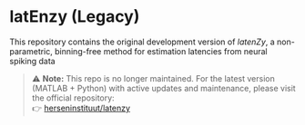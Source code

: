 # latEnzy (Legacy)

This repository contains the original development version of *latenZy*, a non-parametric, binning-free method for estimation latencies from neural spiking data

> ⚠️ **Note:** This repo is no longer maintained. For the latest version (MATLAB + Python) with active updates and maintenance, please visit the official repository:  
👉 [herseninstituut/latenzy](https://github.com/herseninstituut/latenzy)
